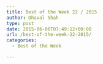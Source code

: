 ```yaml
---
title: Best of the Week 22 / 2015
author: Dhaval Shah
type: post
date: 2015-06-06T07:49:12+00:00
url: /best-of-the-week-22-2015/
categories:
  - Best of the Week

---
```

